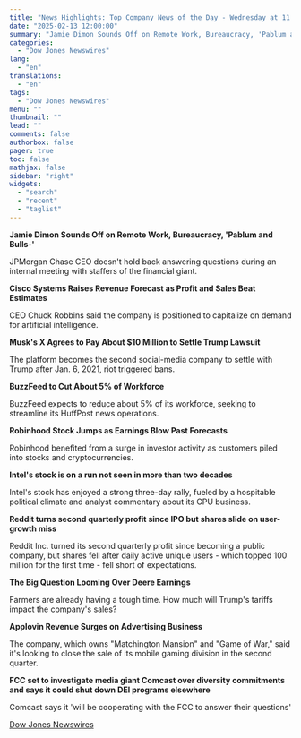 ```yaml
---
title: "News Highlights: Top Company News of the Day - Wednesday at 11 PM ET"
date: "2025-02-13 12:00:00"
summary: "Jamie Dimon Sounds Off on Remote Work, Bureaucracy, 'Pablum and Bulls-'JPMorgan Chase CEO doesn't hold back answering questions during an internal meeting with staffers of the financial giant.Cisco Systems Raises Revenue Forecast as Profit and Sales Beat EstimatesCEO Chuck Robbins said the company is positioned to capitalize on demand for..."
categories:
  - "Dow Jones Newswires"
lang:
  - "en"
translations:
  - "en"
tags:
  - "Dow Jones Newswires"
menu: ""
thumbnail: ""
lead: ""
comments: false
authorbox: false
pager: true
toc: false
mathjax: false
sidebar: "right"
widgets:
  - "search"
  - "recent"
  - "taglist"
---
```


**Jamie Dimon Sounds Off on Remote Work, Bureaucracy, 'Pablum and Bulls-'**

JPMorgan Chase CEO doesn't hold back answering questions during an internal meeting with staffers of the financial giant.

**Cisco Systems Raises Revenue Forecast as Profit and Sales Beat Estimates**

CEO Chuck Robbins said the company is positioned to capitalize on demand for artificial intelligence.

**Musk's X Agrees to Pay About $10 Million to Settle Trump Lawsuit**

The platform becomes the second social-media company to settle with Trump after Jan. 6, 2021, riot triggered bans.

**BuzzFeed to Cut About 5% of Workforce**

BuzzFeed expects to reduce about 5% of its workforce, seeking to streamline its HuffPost news operations.

**Robinhood Stock Jumps as Earnings Blow Past Forecasts**

Robinhood benefited from a surge in investor activity as customers piled into stocks and cryptocurrencies.

**Intel's stock is on a run not seen in more than two decades**

Intel's stock has enjoyed a strong three-day rally, fueled by a hospitable political climate and analyst commentary about its CPU business.

**Reddit turns second quarterly profit since IPO but shares slide on user-growth miss**

Reddit Inc. turned its second quarterly profit since becoming a public company, but shares fell after daily active unique users - which topped 100 million for the first time - fell short of expectations.

**The Big Question Looming Over Deere Earnings**

Farmers are already having a tough time. How much will Trump's tariffs impact the company's sales?

**Applovin Revenue Surges on Advertising Business**

The company, which owns "Matchington Mansion" and "Game of War," said it's looking to close the sale of its mobile gaming division in the second quarter.

**FCC set to investigate media giant Comcast over diversity commitments and says it could shut down DEI programs elsewhere**

Comcast says it 'will be cooperating with the FCC to answer their questions'

[Dow Jones Newswires](https://www.tradingview.com/news/DJN_DN20250212017301:0/)
